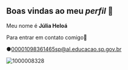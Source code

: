 ## Boas vindas ao meu _perfil_ 💋

Meu nome é **Júlia Heloá** 

Para entrar em contato comigo💌

●00001098361465sp@al.educacao.sp.gov.br

![1000008328](https://github.com/juhva/juhva/assets/170646300/02c4d8b0-ed47-4d93-8988-40368f41fc73)

